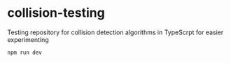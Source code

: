 # collision-testing
Testing repository for collision detection algorithms in TypeScrpt for easier experimenting

`npm run dev`